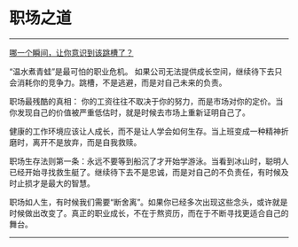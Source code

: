 # 职场之道

---

[<u>哪一个瞬间，让你意识到该跳槽了？</u>](https://mp.weixin.qq.com/s/9TBgYwqMlYGF35byLYf8Iw)

“温水煮青蛙”是最可怕的职业危机。 如果公司无法提供成长空间，继续待下去只会消耗你的竞争力。跳槽，不是逃避，而是对自己未来的负责。

职场最残酷的真相： 你的工资往往不取决于你的努力，而是市场对你的定价。当你发现自己的价值被严重低估时，就是时候去市场上重新证明自己了。

健康的工作环境应该让人成长，而不是让人学会如何生存。当上班变成一种精神折磨时，离开不是放弃，而是自我救赎。

职场生存法则第一条：永远不要等到船沉了才开始学游泳。当看到冰山时，聪明人已经开始寻找救生艇了。继续待下去不是忠诚，而是对自己的不负责任，有时候及时止损才是最大的智慧。

职场如人生，有时候我们需要“断舍离”。如果你已经多次出现这些念头，或许就是时候做出改变了。真正的职业成长，不在于熬资历，而在于不断寻找更适合自己的舞台。

---
